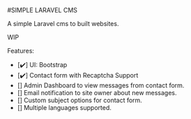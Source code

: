 #SIMPLE LARAVEL CMS

A simple Laravel cms to built websites.

WIP

Features:
- [:heavy_check_mark:] UI: Bootstrap
- [:heavy_check_mark:] Contact form with Recaptcha Support
- [] Admin Dashboard to view messages from contact form.
- [] Email notification to site owner about new messages.
- [] Custom subject options for contact form.
- [] Multiple languages supported.
